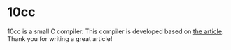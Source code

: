 # 10cc
10cc is a small C compiler.  This compiler is developed based on [the article](https://www.sigbus.info/compilerbook).  
Thank you for writing a great article!
